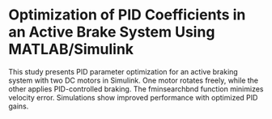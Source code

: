 # Optimization of PID Coefficients in an Active Brake System Using MATLAB/Simulink
This study presents PID parameter optimization for an active braking system with two DC motors in Simulink. One motor rotates freely, while the other applies PID-controlled braking. The fminsearchbnd function minimizes velocity error. Simulations show improved performance with optimized PID gains.
